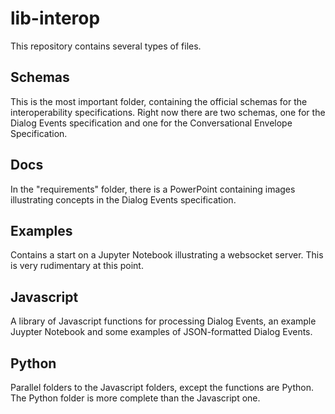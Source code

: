 # lib-interop
This repository contains several types of files.

## Schemas
This is the most important folder, containing the official schemas for the interoperability specifications. Right now there are two schemas, one for the Dialog Events specification and one for the Conversational Envelope Specification.

## Docs
In the "requirements" folder, there is a PowerPoint containing images illustrating concepts in the Dialog Events specification.

## Examples
Contains a start on a Jupyter Notebook illustrating a websocket server. This is very rudimentary at this point.

## Javascript
A library of Javascript functions for processing Dialog Events, an example Juypter Notebook and some examples of JSON-formatted Dialog Events.

## Python
Parallel folders to the Javascript folders, except the functions are Python. The Python folder is more complete than the Javascript one.
